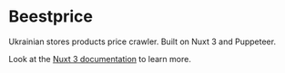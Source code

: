 # Beestprice 
Ukrainian stores products price crawler. Built on Nuxt 3 and Puppeteer.

Look at the [Nuxt 3 documentation](https://nuxt.com/docs/getting-started/introduction) to learn more.
